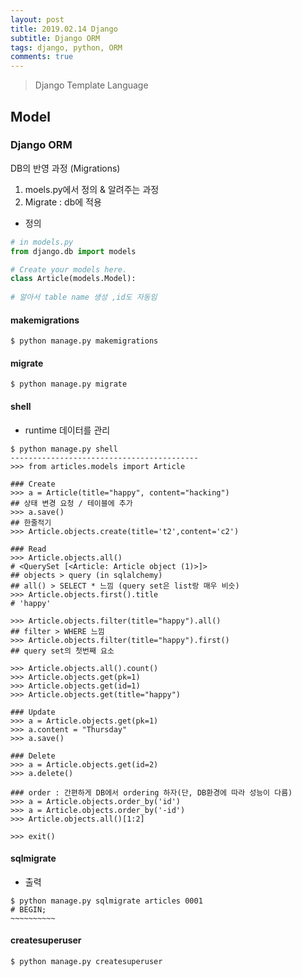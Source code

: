 ```yaml
---
layout: post
title: 2019.02.14 Django
subtitle: Django ORM
tags: django, python, ORM
comments: true
---
```

> Django Template Language


## Model

### Django ORM

DB의 반영 과정 (Migrations)

1. moels.py에서 정의 & 알려주는 과정
2. Migrate : db에 적용



- 정의

```python
# in models.py
from django.db import models

# Create your models here.
class Article(models.Model):
    
# 알아서 table name 생성 ,id도 자동임
```

#### makemigrations

```
$ python manage.py makemigrations
```

#### migrate

```
$ python manage.py migrate
```



#### shell

- runtime 데이터를 관리

```
$ python manage.py shell
------------------------------------------
>>> from articles.models import Article

### Create	
>>> a = Article(title="happy", content="hacking")
## 상태 변경 요청 / 테이블에 추가
>>> a.save()
## 한줄적기
>>> Article.objects.create(title='t2',content='c2')

### Read
>>> Article.objects.all()
# <QuerySet [<Article: Article object (1)>]>
## objects > query (in sqlalchemy)
## all() > SELECT * 느낌 (query set은 list랑 매우 비슷)
>>> Article.objects.first().title
# 'happy'

>>> Article.objects.filter(title="happy").all()
## filter > WHERE 느낌
>>> Article.objects.filter(title="happy").first()
## query set의 첫번째 요소

>>> Article.objects.all().count()
>>> Article.objects.get(pk=1)
>>> Article.objects.get(id=1)
>>> Article.objects.get(title="happy")

### Update
>>> a = Article.objects.get(pk=1)
>>> a.content = "Thursday"
>>> a.save()

### Delete
>>> a = Article.objects.get(id=2)
>>> a.delete()

### order : 간편하게 DB에서 ordering 하자(단, DB환경에 따라 성능이 다름)
>>> a = Article.objects.order_by('id')
>>> a = Article.objects.order_by('-id')
>>> Article.objects.all()[1:2]

>>> exit()
```



#### sqlmigrate

- 출력

```
$ python manage.py sqlmigrate articles 0001
# BEGIN;
~~~~~~~~~~
```



#### createsuperuser

```
$ python manage.py createsuperuser
```